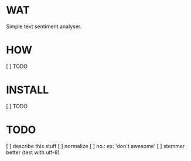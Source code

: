# WAT
Simple text sentiment analyser.

# HOW
[ ] TODO

# INSTALL
[ ] TODO

# TODO
[ ] describe this stuff
[ ] normalize
[ ] no.: ex: 'don't awesome'
[ ] stemmer better (test with utf-8)
